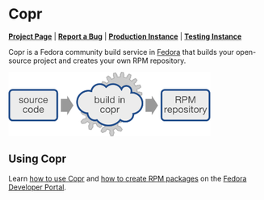 # Copr

[**Project Page**](https://fedorahosted.org/copr/) | 
[**Report a Bug**](https://bugzilla.redhat.com/enter_bug.cgi?product=Copr) | 
[**Production Instance**](https://copr.fedoraproject.org) | 
[**Testing Instance**](http://copr-fe-dev.cloud.fedoraproject.org/)

Copr is a Fedora community build service in [Fedora](https://getfedora.org/) that builds your open-source project and creates your own RPM repository.

<img src="/doc/img/copr-workflow.png" width="400px">

## Using Copr
Learn [how to use Copr](https://developer.fedoraproject.org/deployment/copr/about.html) and [how to create RPM packages](https://developer.fedoraproject.org/deployment/rpm/about.html) on the [Fedora Developer Portal](https://developer.fedoraproject.org).
